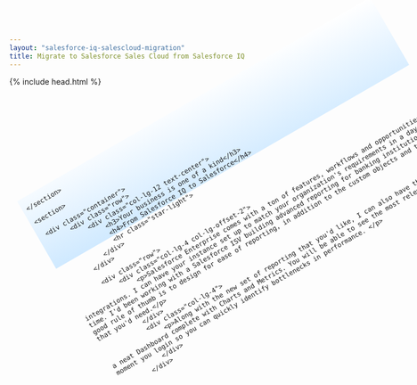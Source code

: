 ```yaml
---
layout: "salesforce-iq-salescloud-migration"
title: Migrate to Salesforce Sales Cloud from Salesforce IQ
---
```

<html>

{% include head.html %}
     <section style="position: absolute;z-index:-10;height: 10em;
    -webkit-transform: rotate(-30deg); 
    -moz-transform: rotate(-30deg); background-image: linear-gradient(-177deg, #FFFFFF 0%, #CFE9FF 100%);">
     
     </section>
     
     <section>
      
      <div class="container">
            <div class="row">
                <div class="col-lg-12 text-center">
                    <h3>Your business is one of a kind</h3>
                    <h4>From Salesforce IQ to Salesforce</h4>
                    <hr class="star-light">
                </div>
            </div>
            
            <div class="row">
                <div class="col-lg-4 col-lg-offset-2">
                    <p>Salesforce Enterprise comes with a ton of features, workflows and opportunities for integrations. I can have your instance set up to match your organization's requirements in a days time. I'd been working with a Salesforce ISV building advanced reporting for banking institutions. A good rule of thumb is to design for ease of reporting, in addition to the custom objects and triggers that you'd need.</p>
                </div>
                <div class="col-lg-4">
                    <p>Along with the new set of reporting that you'd like, I can also have them built on a neat Dashboard complete with Charts and Metrics. You will be able to see the most relevant info the moment you login so you can quickly identify bottlenecks in performance. </p>
                </div>
            </div>               
